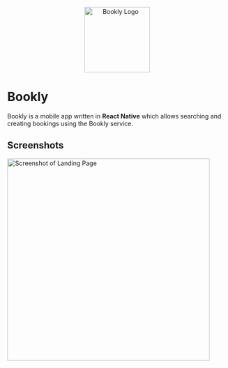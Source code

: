 <p align="center">
<img width="150" alt="Bookly Logo" src="https://user-images.githubusercontent.com/14315425/215228069-36912258-8b2e-4d99-8845-19d73db67fd0.png">
</p>

# Bookly

Bookly is a mobile app written in **React Native** which allows 
searching and creating bookings using the Bookly service.

## Screenshots
<img width="464" alt="Screenshot of Landing Page" src="https://user-images.githubusercontent.com/14315425/215228049-96c4f0e8-4d9b-43a2-9551-822e242ddf48.png">
